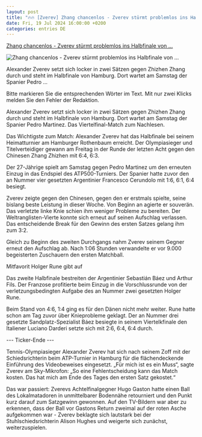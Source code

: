 ```yaml
---
layout: post
title: "🔥🔥 [Zverev] Zhang chancenlos - Zverev stürmt problemlos ins Halbfinale von ..."
date: Fri, 19 Jul 2024 16:00:00 +0200
categories: entries DE
---
```

[Zhang chancenlos - Zverev stürmt problemlos ins Halbfinale von ...](https://www.focus.de/sport/tennis/atp-hamburg-viertelfinale-alexander-zverev-vs-zhizhen-zhang-im-liveticker_id_260151851.html)

![Zhang chancenlos - Zverev stürmt problemlos ins Halbfinale von ...](https://p6.focus.de/img/fotos/id_260153794/zverev-im-viertelfinale-gegen-zhang.jpg?im=Crop%3D%280%2C85%2C3384%2C1692%29%3BResize%3D%281200%2C627%29&impolicy=perceptual&quality=mediumHigh&hash=384923754967a83a7c741b27af1207f4820ee02adb0528c83e95ca8be4f780f8)

Alexander Zverev setzt sich locker in zwei Sätzen gegen Zhizhen Zhang durch und steht im Halbfinale von Hamburg. Dort wartet am Samstag der Spanier Pedro ...

Bitte markieren Sie die entsprechenden Wörter im Text. Mit nur zwei Klicks melden Sie den Fehler der Redaktion.

Alexander Zverev setzt sich locker in zwei Sätzen gegen Zhizhen Zhang durch und steht im Halbfinale von Hamburg. Dort wartet am Samstag der Spanier Pedro Martinez. Das Viertelfinal-Match zum Nachlesen.

Das Wichtigste zum Match: Alexander Zverev hat das Halbfinale bei seinem Heimatturnier am Hamburger Rothenbaum erreicht. Der Olympiasieger und Titelverteidiger gewann am Freitag in der Runde der letzten Acht gegen den Chinesen Zhang Zhizhen mit 6:4, 6:3.

Der 27-Jährige spielt am Samstag gegen Pedro Martinez um den erneuten Einzug in das Endspiel des ATP500-Turniers. Der Spanier hatte zuvor den an Nummer vier gesetzten Argentinier Francesco Cerundolo mit 1:6, 6:1, 6:4 besiegt.

Zverev zeigte gegen den Chinesen, gegen den er erstmals spielte, seine bislang beste Leistung in dieser Woche. Von Beginn an agierte er souverän. Das verletzte linke Knie schien ihm weniger Probleme zu bereiten. Der Weltranglisten-Vierte konnte sich erneut auf seinen Aufschlag verlassen. Das entscheidende Break für den Gewinn des ersten Satzes gelang ihm zum 3:2.

Gleich zu Beginn des zweiten Durchgangs nahm Zverev seinem Gegner erneut den Aufschlag ab. Nach 1:06 Stunden verwandelte er vor 9.000 begeisterten Zuschauern den ersten Matchball.

Mitfavorit Holger Rune gibt auf

Das zweite Halbfinale bestreiten der Argentinier Sebastián Báez und Arthur Fils. Der Franzose profitierte beim Einzug in die Vorschlussrunde von der verletzungsbedingten Aufgabe des an Nummer zwei gesetzten Holger Rune.

Beim Stand von 4:6, 1:4 ging es für den Dänen nicht mehr weiter. Rune hatte schon am Tag zuvor über Knieprobleme geklagt. Der an Nummer drei gesetzte Sandplatz-Spezialist Báez besiegte in seinem Viertelkfinale den Italiener Luciano Darderi setzte sich mit 2:6, 6:4, 6:4 durch.

--- Ticker-Ende ---

Tennis-Olympiasieger Alexander Zverev hat sich nach seinem Zoff mit der Schiedsrichterin beim ATP-Turnier in Hamburg für die flächendeckende Einführung des Videobeweises eingesetzt. „Für mich ist es ein Muss“, sagte Zverev am Sky-Mikrofon: „So eine Fehlentscheidung kann das Match kosten. Das hat mich am Ende des Tages den ersten Satz gekostet.“

Das war passiert: Zverevs Achtelfinalgegner Hugo Gaston hatte einen Ball des Lokalmatadoren in unmittelbarer Bodennähe retourniert und den Punkt kurz darauf zum Satzgewinn gewonnen. Auf den TV-Bildern war aber zu erkennen, dass der Ball vor Gastons Return zweimal auf der roten Asche aufgekommen war - Zverev beklagte sich lautstark bei der Stuhlschiedsrichterin Alison Hughes und weigerte sich zunächst, weiterzuspielen.


